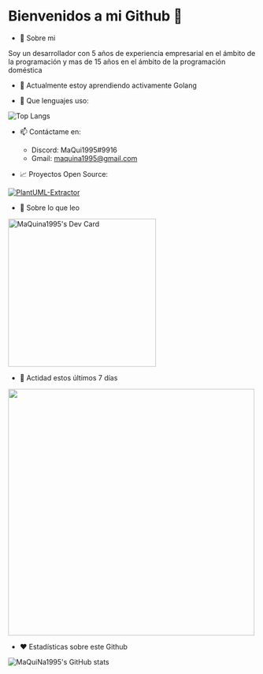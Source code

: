# Bienvenidos a mi Github 👋

- 💬 Sobre mi

Soy un desarrollador con 5 años de experiencia empresarial en el ámbito de la programación y mas de 15 años en el ámbito de la programación doméstica

- 🌱 Actualmente estoy aprendiendo activamente Golang

- 💬 Que lenguajes uso:

![Top Langs](https://github-readme-stats.vercel.app/api/top-langs/?username=MaQuiNa1995&layout=compact&hide=css,html)

- 📫 Contáctame en:
   * Discord: MaQui1995#9916 
   * Gmail: maquina1995@gmail.com

- 📈 Proyectos Open Source:

[![PlantUML-Extractor](https://github-readme-stats.vercel.app/api/pin/?username=MaQuiNa1995&repo=ExtractorUml)](https://github.com/MaQuiNa1995/ExtractorUml)

- 💬 Sobre lo que leo

<a href="https://app.daily.dev/MaQuiNa1995"><img src="https://api.daily.dev/devcards/0d74cff9368f4faba04bb9f3a081e9a2.png?r=jij" width="300" alt="MaQuina1995's Dev Card"/></a>

- 💬 Actidad estos últimos 7 días

<img src="https://wakatime.com/share/@MaQuiNa1995/23d5ff35-be57-4b5c-90b3-716f47c04a07.png" width="500">

- ❤️ Estadísticas sobre este Github

![MaQuiNa1995's GitHub stats](https://github-readme-stats.vercel.app/api?username=MaQuiNa1995&show_icons=true&theme=radical&hide=prs,issues,contribs)
